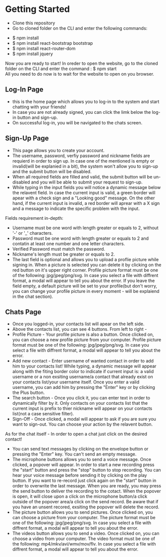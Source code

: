 # Getting Started

* Clone this repository
* Go to cloned folder on the CLI and enter the following commands:
- $ npm install
- $ npm install react-bootstrap bootstrap
- $ npm install react-router-dom
- $ npm install jquery

Now you are ready to start!
In oreder to open the website, go to the cloned folder on the CLI and enter the command :
$ npm start
<br>
All you need to do now is to wait for the website to open on you browser.

## Log-In Page

* this is the home page which allows you to log-in to the system and start chatting with your friends!
* In case you are not already signed, you can click the limk below the log-in button and sign-up.
* On successful log-in, you will be navigated to the chats screen.

## Sign-Up Page

* This page allows you to create your account.
* The username, password, verfiy password and nickname fields are requierd in order to sign up. In case one of the mentioned is empty or invalid(will be explanied in a bit), the system won't allow you to sign-up and the submit button will be disabled.
* When all required fields are filled and valid, the submit button will be un-disabled and you will be able to submit your request to sign-up.
* While typing in the input fields you will notice a dynamic message below the relavent field. In case the current input is valid, a green border will apear with a check sign and a "Looking good" message. On the other hand, if the current input is invalid, a red border will aprear with a X sign and a message to indicate the specific problem with the input.

Fields requirement in-depth:
- Username must be one word with length greater or equals to 2, without '-' or '_' characters.
- Password must be one word with length greater or equals to 2 and contatin at least one number and one letter characters.
- Verified Password must match the password.
- Nickname's length must be greater or equals to 2.
- The last field is optional and allows you to upload a proflie picture while signing in.
When a picture is selected you can delete it by clicking on the red button on it's upper right corner.
Profile picture format must be one of the following: jpg/jpeg/png/svg. 
In case you select a file with diffrent format, a modal will appear to tell you about the error.
If you leave the field empty, a default picture will be set to your profile(but don't worry, you can change your profile picture in every moment - will be explaiend in the chat section).

## Chats Page

* Once you logged-in, your contacts list will apear on the left side.
* Above the contacts list, you can see 4 buttons. From left to right -
* Profile Picture - Your profile picture is also a button. Once clicked on, you can choose a new profile picture from your computer. Profile picture format must be one of the following: jpg/jpeg/png/svg. 
In case you select a file with diffrent format, a modal will appear to tell you about the error.
* Add new contact - Enter username of wanted contact in order to add him to your contacts list! While typing, a dynamic message will appear along with the fiting border color to indicate if current input is: a valid username or a non exsiting username/a contact that already exist on your contacts list/your username itself.
Once you enter a valid username, you can add him by pressing the "Enter" key or by clicking the Plus button.
* The search button - Once you click it, you can enter text in order to dynamically filter by it. Only contacts on your contacts list that the current input is prefix to thier nickname will appear on your contacts list(not a case sensitive filter).
* Sign-Off - Once clicked, a modal will appear to ask if you are sure you want to sign-out. You can choose your action by the relavent button.

As for the chat itself - In order to open a chat just click on the desired contact!
* You can send text messages by clicking on the envelope button or pressing the "Enter" key. You can't send an empty message.
* The microphone buttons allows you to send a voice message. Once clicked, a popover will appear. In order to start a new recording press the "start" button and press the "stop" button to stop recording. You can hear your voice message before sending it by clicking on the play button. If you want to re-record just click again on the "start" button in order to overwrite the last message. When you are ready, you may press the send button to deliver the recording to the cotact.
When the popover is open, it will close upon a click on the microphone button/a click outside of the popover area/a click on the send record. Be aware that if you have an unsent recored, exsiting the popover will delete the record.
* The picture button allows you to send pictures. Once clicked on, you can choose a picture from your computer. The picture format must be one of the following: jpg/jpeg/png/svg. 
In case you select a file with diffrent format, a modal will appear to tell you about the error.
* The videos button allows you to send a video. Once clicked on, you can choose a video from your computer. The video format must be one of the following: mp4/mkv/avi/wmv/mov/flv. 
In case you select a file with diffrent format, a modal will appear to tell you about the error.
